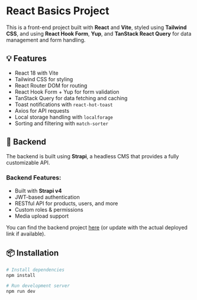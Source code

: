 # React Basics Project

This is a front-end project built with **React** and **Vite**, styled using **Tailwind CSS**, and using **React Hook Form**, **Yup**, and **TanStack React Query** for data management and form handling.

## 💡 Features

- React 18 with Vite
- Tailwind CSS for styling
- React Router DOM for routing
- React Hook Form + Yup for form validation
- TanStack Query for data fetching and caching
- Toast notifications with `react-hot-toast`
- Axios for API requests
- Local storage handling with `localforage`
- Sorting and filtering with `match-sorter`

## 🧠 Backend

The backend is built using **Strapi**, a headless CMS that provides a fully customizable API.

### Backend Features:
- Built with **Strapi v4**
- JWT-based authentication
- RESTful API for products, users, and more
- Custom roles & permissions
- Media upload support

You can find the backend project [here](http://localhost:1337) (or update with the actual deployed link if available).

## 📦 Installation

```bash
# Install dependencies
npm install

# Run development server
npm run dev
